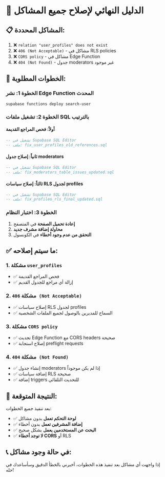 # 🚀 **الدليل النهائي لإصلاح جميع المشاكل**

## 📋 **المشاكل المحددة:**
1. ❌ `relation "user_profiles" does not exist`
2. ❌ `406 (Not Acceptable)` - مشاكل في RLS policies
3. ❌ `CORS policy` - مشاكل في Edge Function
4. ❌ `404 (Not Found)` - جدول moderators غير موجود

## 🔧 **الخطوات المطلوبة:**

### **الخطوة 1: نشر Edge Function المحدث**

```bash
supabase functions deploy search-user
```

### **الخطوة 2: تشغيل ملفات SQL بالترتيب**

#### **أولاً: فحص المراجع القديمة**
```sql
-- تشغيل في Supabase SQL Editor
-- ملف: fix_user_profiles_old_references.sql
```

#### **ثانياً: إصلاح جدول moderators**
```sql
-- تشغيل في Supabase SQL Editor
-- ملف: fix_moderators_table_issues_updated.sql
```

#### **ثالثاً: إصلاح سياسات RLS لجدول profiles**
```sql
-- تشغيل في Supabase SQL Editor
-- ملف: fix_profiles_rls_final_updated.sql
```

### **الخطوة 3: اختبار النظام**

1. **إعادة تحميل الصفحة** في المتصفح
2. **محاولة إضافة مشرف جديد**
3. **التحقق من عدم وجود أخطاء** في الكونسول

## ✅ **ما سيتم إصلاحه:**

### **1. مشكلة `user_profiles`**
- ✅ فحص المراجع القديمة
- ✅ إزالة أي مراجع للجدول القديم

### **2. مشكلة `406 (Not Acceptable)`**
- ✅ إصلاح سياسات RLS لجدول profiles
- ✅ السماح للمديرين بالوصول لجميع الملفات الشخصية

### **3. مشكلة `CORS policy`**
- ✅ تحديث Edge Function مع CORS headers صحيحة
- ✅ إصلاح استجابة preflight requests

### **4. مشكلة `404 (Not Found)`**
- ✅ إنشاء جدول moderators إذا لم يكن موجوداً
- ✅ إضافة سياسات RLS صحيحة
- ✅ إضافة triggers للتحديث التلقائي

## 🎯 **النتيجة المتوقعة:**

بعد تنفيذ جميع الخطوات:
- ✅ **لوحة التحكم تعمل** بدون مشاكل
- ✅ **إضافة المشرفين تعمل** بدون أخطاء
- ✅ **البحث عن المستخدمين يعمل** بشكل صحيح
- ✅ **لا توجد أخطاء CORS** أو RLS

## 📞 **في حالة وجود مشاكل:**

إذا واجهت أي مشاكل بعد تنفيذ هذه الخطوات، أخبرني بالخطأ الدقيق وسأساعدك في حله!
